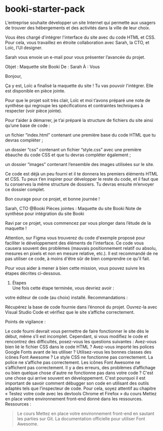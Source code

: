 # booki-starter-pack


L’entreprise souhaite développer un site Internet qui permette aux usagers de trouver des hébergements et des activités dans la ville de leur choix.



Vous êtes chargé d'intégrer l'interface du site avec du code HTML et CSS. Pour cela, vous travaillez en étroite collaboration avec Sarah, la CTO, et Loïc, l’UI designer.



Sarah vous envoie un e-mail pour vous présenter l’avancée du projet.

Objet : Maquette site Booki
De : Sarah
À : Vous

Bonjour,



Ça y est, Loïc a finalisé la maquette du site ! Tu vas pouvoir l'intégrer. Elle est disponible en pièce jointe.



Pour que le projet soit très clair, Loïc et moi t’avons préparé une note de synthèse qui regroupe les spécifications et contraintes techniques à respecter (voir pièce jointe).



Pour t’aider à démarrer, je t’ai préparé la structure de fichiers du site ainsi qu’une base de code :

un fichier “index.html” contenant une première base du code HTML que tu devras compléter ;

un dossier “css” contenant un fichier “style.css” avec une première ébauche du code CSS et que tu devras compléter également ;

un dossier “images” contenant l’ensemble des images utilisées sur le site.



Ce code est déjà un peu fourni et il te donnera les premiers éléments HTML et CSS. Tu peux t’en inspirer pour développer le reste du code, et il faut que tu conserves la même structure de dossiers. Tu devras ensuite m’envoyer ce dossier complet.

Bon courage pour ce projet, et bonne journée !

Sarah, CTO @Booki
Pièces jointes :
Maquette du site Booki
Note de synthèse pour intégration du site Booki


Ravi par ce projet, vous commencez par vous plonger dans l’étude de la maquette !

Attention, sur Figma vous trouverez du code d'exemple proposé pour faciliter le développement des éléments de l'interface. Ce code vous causera souvent des problèmes (mauvais positionnement relatif ou absolu, mesures en pixels et non en mesure relative, etc.). Il est recommandé de ne pas utiliser ce code, à moins d'être sûr de bien comprendre ce qu'il fait.

Pour vous aider à mener à bien cette mission, vous pouvez suivre les étapes décrites ci-dessous.



1. Étapes  
Une fois cette étape terminée, vous devriez avoir :

votre éditeur de code (au choix) installé.
Recommandations :

Récupérez la base de code fournie dans l’énoncé du projet. Ouvrez-la avec Visual Studio Code et vérifiez que le site s’affiche correctement.

Points de vigilance :

Le code fourni devrait vous permettre de faire fonctionner le site dès le début, même s’il est incomplet. Cependant, si vous modifiez le code et rencontrez des difficultés, posez-vous les questions suivantes :
Avez-vous bien lié le fichier CSS dans le code HTML ?
Avez-vous importé les polices Google Fonts avant de les utiliser ?
Utilisez-vous les bonnes classes des icônes Font Awesome ?
Le style CSS ne fonctionne pas correctement.
La police ne s’affiche pas correctement.
Les icônes Font Awesome ne s’affichent pas correctement.
Il y a des erreurs, des problèmes d’affichage ou bien quelque chose d'autre ne fonctionne pas dans votre code ?  C'est une chose qui arrive souvent en développement. C'est pourquoi il est important de savoir comment débugger son code en utilisant des outils adaptés tels que l’inspecteur de code. Pour cela, soyez attentif au chapitre « Testez votre code avec les devtools Chrome et Firefox » du cours Mettez en place votre environnement front-end donné dans les ressources.
Ressources :

> Le cours Mettez en place votre environnement front-end en sautant les parties sur Git.
La documentation officielle pour utiliser Font Awesome.